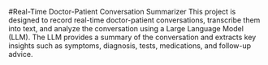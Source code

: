 #Real-Time Doctor-Patient Conversation Summarizer
This project is designed to record real-time doctor-patient conversations, transcribe them into text, and analyze the conversation using a Large Language Model (LLM). The LLM provides a summary of the conversation and extracts key insights such as symptoms, diagnosis, tests, medications, and follow-up advice.
